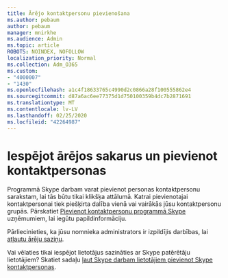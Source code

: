 ```yaml
---
title: Ārējo kontaktpersonu pievienošana
ms.author: pebaum
author: pebaum
manager: mnirkhe
ms.audience: Admin
ms.topic: article
ROBOTS: NOINDEX, NOFOLLOW
localization_priority: Normal
ms.collection: Adm_O365
ms.custom:
- "4000007"
- "1430"
ms.openlocfilehash: a1c4f18633765c4990d2c0866a28f100555862e4
ms.sourcegitcommit: d87a6ac6ee77375d1d750100359b4dc7b2871691
ms.translationtype: MT
ms.contentlocale: lv-LV
ms.lasthandoff: 02/25/2020
ms.locfileid: "42264987"
---
```

# <a name="enable-external-communications-and-add-contacts"></a>Iespējot ārējos sakarus un pievienot kontaktpersonas

Programmā Skype darbam varat pievienot personas kontaktpersonu sarakstam, lai tās būtu tikai klikšķa attālumā. Katrai pievienotajai kontaktpersonai tiek piešķirta dalība vienā vai vairākās jūsu kontaktpersonu grupās. Pārskatiet [Pievienot kontaktpersonu programmā Skype](https://support.office.com/article/add-a-contact-in-skype-for-business-89338023-2adf-4f5c-90b6-f8b6f72fadd1) uzņēmumiem, lai iegūtu papildinformāciju. 

Pārliecinieties, ka jūsu nomnieka administrators ir izpildījis darbības, lai [atļautu ārēju saziņu](https://docs.microsoft.com/skypeforbusiness/set-up-skype-for-business-online/allow-users-to-contact-external-skype-for-business-users).

Vai vēlaties tikai iespējot lietotājus sazināties ar Skype patērētāju lietotājiem? Skatiet sadaļu [ļaut Skype darbam lietotājiem pievienot Skype kontaktpersonas](https://docs.microsoft.com/skypeforbusiness/set-up-skype-for-business-online/let-skype-for-business-users-add-skype-contacts). 